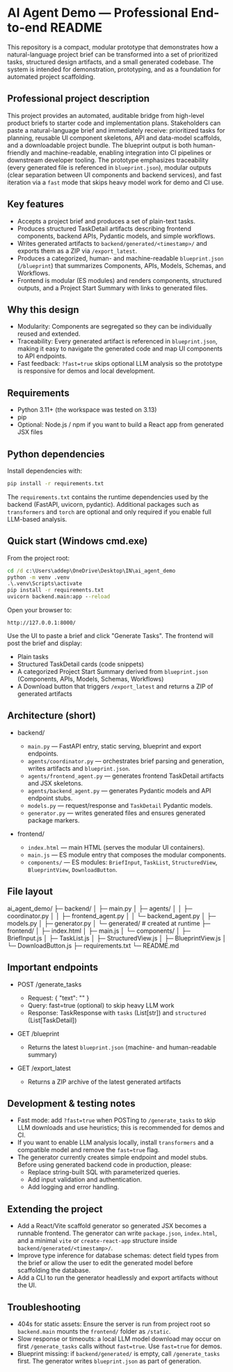 # AI Agent Demo — Professional End-to-end README

This repository is a compact, modular prototype that demonstrates how a natural-language project brief can be transformed into a set of prioritized tasks, structured design artifacts, and a small generated codebase. The system is intended for demonstration, prototyping, and as a foundation for automated project scaffolding.

Professional project description
--------------------------------
This project provides an automated, auditable bridge from high-level product briefs to starter code and implementation plans. Stakeholders can paste a natural-language brief and immediately receive: prioritized tasks for planning, reusable UI component skeletons, API and data-model scaffolds, and a downloadable project bundle. The blueprint output is both human-friendly and machine-readable, enabling integration into CI pipelines or downstream developer tooling. The prototype emphasizes traceability (every generated file is referenced in `blueprint.json`), modular outputs (clear separation between UI components and backend services), and fast iteration via a `fast` mode that skips heavy model work for demo and CI use.

Key features
------------
- Accepts a project brief and produces a set of plain-text tasks.
- Produces structured TaskDetail artifacts describing frontend components, backend APIs, Pydantic models, and simple workflows.
- Writes generated artifacts to `backend/generated/<timestamp>/` and exports them as a ZIP via `/export_latest`.
- Produces a categorized, human- and machine-readable `blueprint.json` (`/blueprint`) that summarizes Components, APIs, Models, Schemas, and Workflows.
- Frontend is modular (ES modules) and renders components, structured outputs, and a Project Start Summary with links to generated files.

Why this design
----------------
- Modularity: Components are segregated so they can be individually reused and extended.
- Traceability: Every generated artifact is referenced in `blueprint.json`, making it easy to navigate the generated code and map UI components to API endpoints.
- Fast feedback: `?fast=true` skips optional LLM analysis so the prototype is responsive for demos and local development.

Requirements
------------
- Python 3.11+ (the workspace was tested on 3.13)
- pip
- Optional: Node.js / npm if you want to build a React app from generated JSX files

Python dependencies
-------------------
Install dependencies with:

```cmd
pip install -r requirements.txt
```

The `requirements.txt` contains the runtime dependencies used by the backend (FastAPI, uvicorn, pydantic). Additional packages such as `transformers` and `torch` are optional and only required if you enable full LLM-based analysis.

Quick start (Windows cmd.exe)
-----------------------------
From the project root:

```cmd
cd /d c:\Users\addep\OneDrive\Desktop\IN\ai_agent_demo
python -m venv .venv
.\.venv\Scripts\activate
pip install -r requirements.txt
uvicorn backend.main:app --reload
```

Open your browser to:

```
http://127.0.0.1:8000/
```

Use the UI to paste a brief and click "Generate Tasks". The frontend will post the brief and display:

- Plain tasks
- Structured TaskDetail cards (code snippets)
- A categorized Project Start Summary derived from `blueprint.json` (Components, APIs, Models, Schemas, Workflows)
- A Download button that triggers `/export_latest` and returns a ZIP of generated artifacts

Architecture (short)
--------------------
- backend/
   - `main.py` — FastAPI entry, static serving, blueprint and export endpoints.
   - `agents/coordinator.py` — orchestrates brief parsing and generation, writes artifacts and `blueprint.json`.
   - `agents/frontend_agent.py` — generates frontend TaskDetail artifacts and JSX skeletons.
   - `agents/backend_agent.py` — generates Pydantic models and API endpoint stubs.
   - `models.py` — request/response and `TaskDetail` Pydantic models.
   - `generator.py` — writes generated files and ensures generated package markers.

- frontend/
   - `index.html` — main HTML (serves the modular UI containers).
   - `main.js` — ES module entry that composes the modular components.
   - `components/` — ES modules: `BriefInput`, `TaskList`, `StructuredView`, `BlueprintView`, `DownloadButton`.

File layout
-----------

ai_agent_demo/
├─ backend/
│  ├─ main.py
│  ├─ agents/
│  │  ├─ coordinator.py
│  │  ├─ frontend_agent.py
│  │  └─ backend_agent.py
│  ├─ models.py
│  ├─ generator.py
│  └─ generated/  # created at runtime
├─ frontend/
│  ├─ index.html
│  ├─ main.js
│  └─ components/
│     ├─ BriefInput.js
│     ├─ TaskList.js
│     ├─ StructuredView.js
│     ├─ BlueprintView.js
│     └─ DownloadButton.js
├─ requirements.txt
└─ README.md

Important endpoints
-------------------
- POST /generate_tasks
   - Request: { "text": "<project brief>" }
   - Query: fast=true (optional) to skip heavy LLM work
   - Response: TaskResponse with `tasks` (List[str]) and `structured` (List[TaskDetail])

- GET /blueprint
   - Returns the latest `blueprint.json` (machine- and human-readable summary)

- GET /export_latest
   - Returns a ZIP archive of the latest generated artifacts

Development & testing notes
---------------------------
- Fast mode: add `?fast=true` when POSTing to `/generate_tasks` to skip LLM downloads and use heuristics; this is recommended for demos and CI.
- If you want to enable LLM analysis locally, install `transformers` and a compatible model and remove the `fast=true` flag.
- The generator currently creates simple endpoint and model stubs. Before using generated backend code in production, please:
   - Replace string-built SQL with parameterized queries.
   - Add input validation and authentication.
   - Add logging and error handling.

Extending the project
---------------------
- Add a React/Vite scaffold generator so generated JSX becomes a runnable frontend. The generator can write `package.json`, `index.html`, and a minimal `vite` or `create-react-app` structure inside `backend/generated/<timestamp>/`.
- Improve type inference for database schemas: detect field types from the brief or allow the user to edit the generated model before scaffolding the database.
- Add a CLI to run the generator headlessly and export artifacts without the UI.

Troubleshooting
---------------
- 404s for static assets: Ensure the server is run from project root so `backend.main` mounts the `frontend/` folder as `/static`.
- Slow response or timeouts: a local LLM model download may occur on first `/generate_tasks` calls without `fast=true`. Use `fast=true` for demos.
- Blueprint missing: if `backend/generated/` is empty, call `/generate_tasks` first. The generator writes `blueprint.json` as part of generation.

